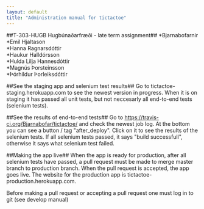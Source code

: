 ```yaml
---
layout: default
title: "Administration manual for tictactoe"
---
```

##T-303-HUGB Hugbúnaðarfræði  -  late term assignment##
*Bjarnabofarnir</br>
*Emil Hjaltason</br>
*Hanna Ragnarsdóttir</br>
*Haukur Halldórsson</br>
*Hulda Lilja Hannesdóttir</br>
*Magnús Þorsteinsson</br>
*Þórhildur Þorleiksdóttir</br>

##See the staging app and selenium test results##
Go to tictactoe-staging.herokuapp.com to see the newest version in progress.
When it is on staging it has passed all unit tests, but not neccesarly all 
end-to-end tests (selenium tests).

##See the results of end-to-end tests##
Go to https://travis-ci.org/Bjarnabofar/tictactoe/ and check the newest job log.
At the bottom you can see a button / tag "after_deploy".
Click on it to see the results of the selenium tests.
If all selenium tests passed, it says "build successfull", otherwise it says what 
selenium test failed.

##Making the app live##
When the app is ready for production, after all selenium tests have passed, a pull
request must be made to merge master branch to production branch. 
When the pull request is accepted, the app goes live. The website for the production app
is tictactoe-production.herokuapp.com. 

Before making a pull request or accepting a pull request one must log in to git (see 
develop manual)



